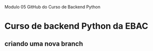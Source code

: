 Modulo 05 GitHub do Curso de Backend Python


# Curso de backend Python da EBAC

## criando uma  nova branch


